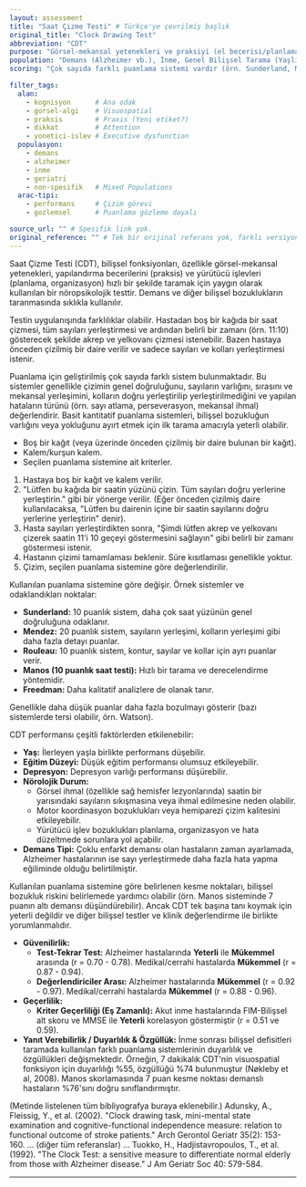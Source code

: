 ```yaml
---
layout: assessment
title: "Saat Çizme Testi" # Türkçe'ye çevrilmiş başlık
original_title: "Clock Drawing Test"
abbreviation: "CDT"
purpose: "Görsel-mekansal yetenekleri ve praksiyi (el becerisi/planlama) değerlendirir. Dikkat ve yürütücü işlev bozukluklarını da yansıtabilir."
population: "Demans (Alzheimer vb.), İnme, Genel Bilişsel Tarama (Yaşlılar dahil)."
scoring: "Çok sayıda farklı puanlama sistemi vardır (örn. Sunderland, Mendez, Rouleau, Manos). Puanlama genellikle saat yüzünün doğruluğu, sayıların yerleşimi ve doğruluğu, ve istenen zamanı gösteren akrep/yelkovanın doğruluğuna dayanır. Hatalar ve bozulmalar (sayı atlama, yanlış yerleştirme, perseverasyon vb.) değerlendirilir."

filter_tags:
  alan:
    - kognisyon      # Ana odak
    - gorsel-algi    # Visuospatial
    - praksis        # Praxis (Yeni etiket?)
    - dikkat         # Attention
    - yonetici-islev # Executive dysfunction
  populasyon:
    - demans
    - alzheimer
    - inme
    - geriatri
    - non-spesifik   # Mixed Populations
  arac-tipi:
    - performans     # Çizim görevi
    - gozlemsel      # Puanlama gözleme dayalı

source_url: "" # Spesifik link yok.
original_reference: "" # Tek bir orijinal referans yok, farklı versiyonları mevcut (örn. Sunderland, Mendez, Rouleau).
---
```





Saat Çizme Testi (CDT), bilişsel fonksiyonları, özellikle görsel-mekansal yetenekleri, yapılandırma becerilerini (praksis) ve yürütücü işlevleri (planlama, organizasyon) hızlı bir şekilde taramak için yaygın olarak kullanılan bir nöropsikolojik testtir. Demans ve diğer bilişsel bozuklukların taranmasında sıklıkla kullanılır.

Testin uygulanışında farklılıklar olabilir. Hastadan boş bir kağıda bir saat çizmesi, tüm sayıları yerleştirmesi ve ardından belirli bir zamanı (örn. 11:10) gösterecek şekilde akrep ve yelkovanı çizmesi istenebilir. Bazen hastaya önceden çizilmiş bir daire verilir ve sadece sayıları ve kolları yerleştirmesi istenir.

Puanlama için geliştirilmiş çok sayıda farklı sistem bulunmaktadır. Bu sistemler genellikle çizimin genel doğruluğunu, sayıların varlığını, sırasını ve mekansal yerleşimini, kolların doğru yerleştirilip yerleştirilmediğini ve yapılan hataların türünü (örn. sayı atlama, perseverasyon, mekansal ihmal) değerlendirir. Basit kantitatif puanlama sistemleri, bilişsel bozukluğun varlığını veya yokluğunu ayırt etmek için ilk tarama amacıyla yeterli olabilir.


*   Boş bir kağıt (veya üzerinde önceden çizilmiş bir daire bulunan bir kağıt).
*   Kalem/kurşun kalem.
*   Seçilen puanlama sistemine ait kriterler.


1.  Hastaya boş bir kağıt ve kalem verilir.
2.  "Lütfen bu kağıda bir saatin yüzünü çizin. Tüm sayıları doğru yerlerine yerleştirin." gibi bir yönerge verilir. (Eğer önceden çizilmiş daire kullanılacaksa, "Lütfen bu dairenin içine bir saatin sayılarını doğru yerlerine yerleştirin" denir).
3.  Hasta sayıları yerleştirdikten sonra, "Şimdi lütfen akrep ve yelkovanı çizerek saatin 11'i 10 geçeyi göstermesini sağlayın" gibi belirli bir zamanı göstermesi istenir.
4.  Hastanın çizimi tamamlaması beklenir. Süre kısıtlaması genellikle yoktur.
5.  Çizim, seçilen puanlama sistemine göre değerlendirilir.


Kullanılan puanlama sistemine göre değişir. Örnek sistemler ve odaklandıkları noktalar:

*   **Sunderland:** 10 puanlık sistem, daha çok saat yüzünün genel doğruluğuna odaklanır.
*   **Mendez:** 20 puanlık sistem, sayıların yerleşimi, kolların yerleşimi gibi daha fazla detayı puanlar.
*   **Rouleau:** 10 puanlık sistem, kontur, sayılar ve kollar için ayrı puanlar verir.
*   **Manos (10 puanlık saat testi):** Hızlı bir tarama ve derecelendirme yöntemidir.
*   **Freedman:** Daha kalitatif analizlere de olanak tanır.

Genellikle daha düşük puanlar daha fazla bozulmayı gösterir (bazı sistemlerde tersi olabilir, örn. Watson).


CDT performansı çeşitli faktörlerden etkilenebilir:
*   **Yaş:** İlerleyen yaşla birlikte performans düşebilir.
*   **Eğitim Düzeyi:** Düşük eğitim performansı olumsuz etkileyebilir.
*   **Depresyon:** Depresyon varlığı performansı düşürebilir.
*   **Nörolojik Durum:**
    *   Görsel ihmal (özellikle sağ hemisfer lezyonlarında) saatin bir yarısındaki sayıların sıkışmasına veya ihmal edilmesine neden olabilir.
    *   Motor koordinasyon bozuklukları veya hemiparezi çizim kalitesini etkileyebilir.
    *   Yürütücü işlev bozuklukları planlama, organizasyon ve hata düzeltmede sorunlara yol açabilir.
*   **Demans Tipi:** Çoklu enfarkt demansı olan hastaların zaman ayarlamada, Alzheimer hastalarının ise sayı yerleştirmede daha fazla hata yapma eğiliminde olduğu belirtilmiştir.

Kullanılan puanlama sistemine göre belirlenen kesme noktaları, bilişsel bozukluk riskini belirlemede yardımcı olabilir (örn. Manos sisteminde 7 puanın altı demansı düşündürebilir). Ancak CDT tek başına tanı koymak için yeterli değildir ve diğer bilişsel testler ve klinik değerlendirme ile birlikte yorumlanmalıdır.


*   **Güvenilirlik:**
    *   **Test-Tekrar Test:** Alzheimer hastalarında **Yeterli** ile **Mükemmel** arasında (r = 0.70 - 0.78). Medikal/cerrahi hastalarda **Mükemmel** (r = 0.87 - 0.94).
    *   **Değerlendiriciler Arası:** Alzheimer hastalarında **Mükemmel** (r = 0.92 - 0.97). Medikal/cerrahi hastalarda **Mükemmel** (r = 0.88 - 0.96).
*   **Geçerlilik:**
    *   **Kriter Geçerliliği (Eş Zamanlı):** Akut inme hastalarında FIM-Bilişsel alt skoru ve MMSE ile **Yeterli** korelasyon göstermiştir (r = 0.51 ve 0.59).
*   **Yanıt Verebilirlik / Duyarlılık & Özgüllük:** İnme sonrası bilişsel defisitleri taramada kullanılan farklı puanlama sistemlerinin duyarlılık ve özgüllükleri değişmektedir. Örneğin, 7 dakikalık CDT'nin visuospatial fonksiyon için duyarlılığı %55, özgüllüğü %74 bulunmuştur (Nøkleby et al, 2008). Manos skorlamasında 7 puan kesme noktası demanslı hastaların %76'sını doğru sınıflandırmıştır.


(Metinde listelenen tüm bibliyografya buraya eklenebilir.)
Adunsky, A., Fleissig, Y., et al. (2002). "Clock drawing task, mini-mental state examination and cognitive-functional independence measure: relation to functional outcome of stroke patients." Arch Gerontol Geriatr 35(2): 153-160.
... (diğer tüm referanslar) ...
Tuokko, H., Hadjistavropoulos, T., et al. (1992). "The Clock Test: a sensitive measure to differentiate normal elderly from those with Alzheimer disease." J Am Geriatr Soc 40: 579-584.

---
